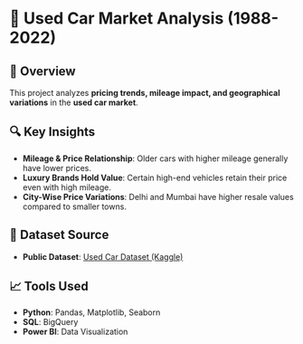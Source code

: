 # 🚗 Used Car Market Analysis (1988-2022)

## 📌 Overview
This project analyzes **pricing trends, mileage impact, and geographical variations** in the **used car market**.

## 🔍 Key Insights
- **Mileage & Price Relationship**: Older cars with higher mileage generally have lower prices.
- **Luxury Brands Hold Value**: Certain high-end vehicles retain their price even with high mileage.
- **City-Wise Price Variations**: Delhi and Mumbai have higher resale values compared to smaller towns.

## 📜 Dataset Source
- **Public Dataset**: [Used Car Dataset (Kaggle)](https://www.kaggle.com/datasets/nehalbirla/vehicle-dataset-from-cardekho/data)

## 📈 Tools Used
- **Python**: Pandas, Matplotlib, Seaborn
- **SQL**: BigQuery
- **Power BI**: Data Visualization

